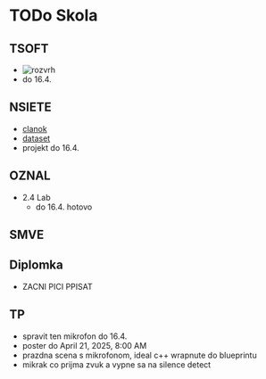 # TODo Skola

## TSOFT
- ![rozvrh](https://github.com/user-attachments/assets/fc02b52f-7e91-46dc-b9d1-8732e05c7281)
- do 16.4.

## NSIETE
- [clanok](https://arxiv.org/abs/1708.02002v2)
- [dataset](https://www.kaggle.com/datasets/mbornoe/lisa-traffic-light-dataset)
- projekt do 16.4.

## OZNAL
- 2.4 Lab
  - do 16.4. hotovo

## SMVE


## Diplomka
- ZACNI PICI PPISAT

## TP
- spravit ten mikrofon do 16.4.
- poster do  April 21, 2025, 8:00 AM
- prazdna scena s mikrofonom, ideal c++ wrapnute do blueprintu
- mikrak co prijma zvuk a vypne sa na silence detect
